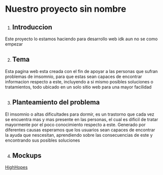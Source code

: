 # Nuestro proyecto sin nombre
1. ## Introduccion

Este proyecto lo estamos haciendo para desarrollo web idk aun no se como empezar


2. ## Tema

Esta pagina web esta creada con el fin de apoyar a las personas que sufran problemas de imsomnio, para que estas sean capaces de encontrar informacion respecto a este, incluyendo a si mismo posibles soluciones o tratamientos, todo ubicado en un solo sitio web para una mayor facilidad


3. ## Planteamiento del problema

El imsomnio o altas dificultades para dormir, es un trastorno que cada vez se encuentra mas y mas presente en las personas, el cual es dificil de tratar mayormente por el poco conocimiento respecto a este. Generado por diferentes causas esperamos que los usuarios sean capaces de encontrar la ayuda que nescesitan, aprendiendo sobre las consecuencias de este y encontrando sus posibles soluciones

4. ## Mockups
[HighHopes](https://www.youtube.com/watch?v=IPXIgEAGe4U)
